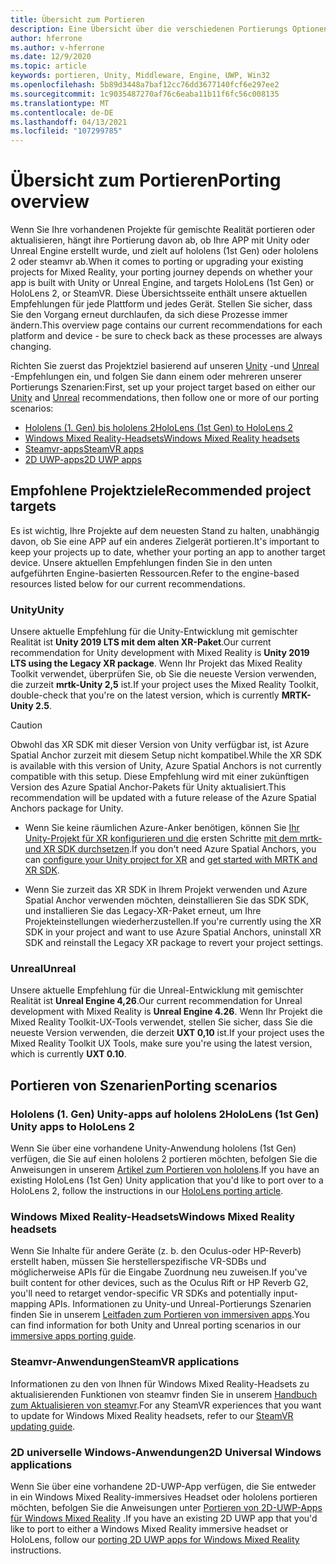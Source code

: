 ```yaml
---
title: Übersicht zum Portieren
description: Eine Übersicht über die verschiedenen Portierungs Optionen, um Ihre vorhandenen Anwendungen in die gemischte Realität für hololens und VR zu bringen.
author: hferrone
ms.author: v-hferrone
ms.date: 12/9/2020
ms.topic: article
keywords: portieren, Unity, Middleware, Engine, UWP, Win32
ms.openlocfilehash: 5b89d3448a7baf12cc76dd3677140fcf6e297ee2
ms.sourcegitcommit: 1c9035487270af76c6eaba11b11f6fc56c008135
ms.translationtype: MT
ms.contentlocale: de-DE
ms.lasthandoff: 04/13/2021
ms.locfileid: "107299785"
---
```

# <a name="porting-overview"></a><span data-ttu-id="bb132-104">Übersicht zum Portieren</span><span class="sxs-lookup"><span data-stu-id="bb132-104">Porting overview</span></span>

<span data-ttu-id="bb132-105">Wenn Sie Ihre vorhandenen Projekte für gemischte Realität portieren oder aktualisieren, hängt ihre Portierung davon ab, ob Ihre APP mit Unity oder Unreal Engine erstellt wurde, und zielt auf hololens (1st Gen) oder hololens 2 oder steamvr ab.</span><span class="sxs-lookup"><span data-stu-id="bb132-105">When it comes to porting or upgrading your existing projects for Mixed Reality, your porting journey depends on whether your app is built with Unity or Unreal Engine, and targets HoloLens (1st Gen) or HoloLens 2, or SteamVR.</span></span> <span data-ttu-id="bb132-106">Diese Übersichtsseite enthält unsere aktuellen Empfehlungen für jede Plattform und jedes Gerät. Stellen Sie sicher, dass Sie den Vorgang erneut durchlaufen, da sich diese Prozesse immer ändern.</span><span class="sxs-lookup"><span data-stu-id="bb132-106">This overview page contains our current recommendations for each platform and device - be sure to check back as these processes are always changing.</span></span>

<span data-ttu-id="bb132-107">Richten Sie zuerst das Projektziel basierend auf unseren [Unity](#unity) -und [Unreal](#unreal) -Empfehlungen ein, und folgen Sie dann einem oder mehreren unserer Portierungs Szenarien:</span><span class="sxs-lookup"><span data-stu-id="bb132-107">First, set up your project target based on either our [Unity](#unity) and [Unreal](#unreal) recommendations, then follow one or more of our porting scenarios:</span></span>

- [<span data-ttu-id="bb132-108">Hololens (1. Gen) bis hololens 2</span><span class="sxs-lookup"><span data-stu-id="bb132-108">HoloLens (1st Gen) to HoloLens 2</span></span>](#hololens-1st-gen-unity-apps-to-hololens-2)
- [<span data-ttu-id="bb132-109">Windows Mixed Reality-Headsets</span><span class="sxs-lookup"><span data-stu-id="bb132-109">Windows Mixed Reality headsets</span></span>](#windows-mixed-reality-headsets)
- [<span data-ttu-id="bb132-110">Steamvr-apps</span><span class="sxs-lookup"><span data-stu-id="bb132-110">SteamVR apps</span></span>](#steamvr-applications)
- [<span data-ttu-id="bb132-111">2D UWP-apps</span><span class="sxs-lookup"><span data-stu-id="bb132-111">2D UWP apps</span></span>](#2d-universal-windows-applications)

## <a name="recommended-project-targets"></a><span data-ttu-id="bb132-112">Empfohlene Projektziele</span><span class="sxs-lookup"><span data-stu-id="bb132-112">Recommended project targets</span></span>

<span data-ttu-id="bb132-113">Es ist wichtig, Ihre Projekte auf dem neuesten Stand zu halten, unabhängig davon, ob Sie eine APP auf ein anderes Zielgerät portieren.</span><span class="sxs-lookup"><span data-stu-id="bb132-113">It's important to keep your projects up to date, whether your porting an app to another target device.</span></span> <span data-ttu-id="bb132-114">Unsere aktuellen Empfehlungen finden Sie in den unten aufgeführten Engine-basierten Ressourcen.</span><span class="sxs-lookup"><span data-stu-id="bb132-114">Refer to the engine-based resources listed below for our current recommendations.</span></span>

### <a name="unity"></a><span data-ttu-id="bb132-115">Unity</span><span class="sxs-lookup"><span data-stu-id="bb132-115">Unity</span></span>

<span data-ttu-id="bb132-116">Unsere aktuelle Empfehlung für die Unity-Entwicklung mit gemischter Realität ist **Unity 2019 LTS mit dem alten XR-Paket**.</span><span class="sxs-lookup"><span data-stu-id="bb132-116">Our current recommendation for Unity development with Mixed Reality is **Unity 2019 LTS using the Legacy XR package**.</span></span> <span data-ttu-id="bb132-117">Wenn Ihr Projekt das Mixed Reality Toolkit verwendet, überprüfen Sie, ob Sie die neueste Version verwenden, die zurzeit **mrtk-Unity 2,5** ist.</span><span class="sxs-lookup"><span data-stu-id="bb132-117">If your project uses the Mixed Reality Toolkit, double-check that you're on the latest version, which is currently **MRTK-Unity 2.5**.</span></span>

> [!CAUTION]
> <span data-ttu-id="bb132-118">Obwohl das XR SDK mit dieser Version von Unity verfügbar ist, ist Azure Spatial Anchor zurzeit mit diesem Setup nicht kompatibel.</span><span class="sxs-lookup"><span data-stu-id="bb132-118">While the XR SDK is available with this version of Unity, Azure Spatial Anchors is not currently compatible with this setup.</span></span> <span data-ttu-id="bb132-119">Diese Empfehlung wird mit einer zukünftigen Version des Azure Spatial Anchor-Pakets für Unity aktualisiert.</span><span class="sxs-lookup"><span data-stu-id="bb132-119">This recommendation will be updated with a future release of the Azure Spatial Anchors package for Unity.</span></span>
> 
> * <span data-ttu-id="bb132-120">Wenn Sie keine räumlichen Azure-Anker benötigen, können Sie [Ihr Unity-Projekt für XR konfigurieren und die](https://docs.unity3d.com/Manual/configuring-project-for-xr.html) ersten Schritte [mit dem mrtk-und XR SDK durchsetzen](https://docs.microsoft.com/windows/mixed-reality/mrtk-unity/configuration/getting-started-with-mrtk-and-xrsdk).</span><span class="sxs-lookup"><span data-stu-id="bb132-120">If you don't need Azure Spatial Anchors, you can [configure your Unity project for XR](https://docs.unity3d.com/Manual/configuring-project-for-xr.html) and [get started with MRTK and XR SDK](https://docs.microsoft.com/windows/mixed-reality/mrtk-unity/configuration/getting-started-with-mrtk-and-xrsdk).</span></span>
> 
> * <span data-ttu-id="bb132-121">Wenn Sie zurzeit das XR SDK in Ihrem Projekt verwenden und Azure Spatial Anchor verwenden möchten, deinstallieren Sie das SDK SDK, und installieren Sie das Legacy-XR-Paket erneut, um Ihre Projekteinstellungen wiederherzustellen.</span><span class="sxs-lookup"><span data-stu-id="bb132-121">If you're currently using the XR SDK in your project and want to use Azure Spatial Anchors, uninstall XR SDK and reinstall the Legacy XR package to revert your project settings.</span></span>

### <a name="unreal"></a><span data-ttu-id="bb132-122">Unreal</span><span class="sxs-lookup"><span data-stu-id="bb132-122">Unreal</span></span>

<span data-ttu-id="bb132-123">Unsere aktuelle Empfehlung für die Unreal-Entwicklung mit gemischter Realität ist **Unreal Engine 4,26**.</span><span class="sxs-lookup"><span data-stu-id="bb132-123">Our current recommendation for Unreal development with Mixed Reality is **Unreal Engine 4.26**.</span></span> <span data-ttu-id="bb132-124">Wenn Ihr Projekt die Mixed Reality Toolkit-UX-Tools verwendet, stellen Sie sicher, dass Sie die neueste Version verwenden, die derzeit **UXT 0,10** ist.</span><span class="sxs-lookup"><span data-stu-id="bb132-124">If your project uses the Mixed Reality Toolkit UX Tools, make sure you're using the latest version, which is currently **UXT 0.10**.</span></span>

## <a name="porting-scenarios"></a><span data-ttu-id="bb132-125">Portieren von Szenarien</span><span class="sxs-lookup"><span data-stu-id="bb132-125">Porting scenarios</span></span>

### <a name="hololens-1st-gen-unity-apps-to-hololens-2"></a><span data-ttu-id="bb132-126">Hololens (1. Gen) Unity-apps auf hololens 2</span><span class="sxs-lookup"><span data-stu-id="bb132-126">HoloLens (1st Gen) Unity apps to HoloLens 2</span></span>

<span data-ttu-id="bb132-127">Wenn Sie über eine vorhandene Unity-Anwendung hololens (1st Gen) verfügen, die Sie auf einen hololens 2 portieren möchten, befolgen Sie die Anweisungen in unserem [Artikel zum Portieren von hololens](./porting-hl1-hl2.md).</span><span class="sxs-lookup"><span data-stu-id="bb132-127">If you have an existing HoloLens (1st Gen) Unity application that you'd like to port over to a HoloLens 2, follow the instructions in our [HoloLens porting article](./porting-hl1-hl2.md).</span></span>

### <a name="windows-mixed-reality-headsets"></a><span data-ttu-id="bb132-128">Windows Mixed Reality-Headsets</span><span class="sxs-lookup"><span data-stu-id="bb132-128">Windows Mixed Reality headsets</span></span>

<span data-ttu-id="bb132-129">Wenn Sie Inhalte für andere Geräte (z. b. den Oculus-oder HP-Reverb) erstellt haben, müssen Sie herstellerspezifische VR-SDBs und möglicherweise APIs für die Eingabe Zuordnung neu zuweisen.</span><span class="sxs-lookup"><span data-stu-id="bb132-129">If you've built content for other devices, such as the Oculus Rift or HP Reverb G2, you'll need to retarget vendor-specific VR SDKs and potentially input-mapping APIs.</span></span> <span data-ttu-id="bb132-130">Informationen zu Unity-und Unreal-Portierungs Szenarien finden Sie in unserem [Leitfaden zum Portieren von immersiven apps](porting-guides.md).</span><span class="sxs-lookup"><span data-stu-id="bb132-130">You can find information for both Unity and Unreal porting scenarios in our [immersive apps porting guide](porting-guides.md).</span></span>

### <a name="steamvr-applications"></a><span data-ttu-id="bb132-131">Steamvr-Anwendungen</span><span class="sxs-lookup"><span data-stu-id="bb132-131">SteamVR applications</span></span>

<span data-ttu-id="bb132-132">Informationen zu den von Ihnen für Windows Mixed Reality-Headsets zu aktualisierenden Funktionen von steamvr finden Sie in unserem [Handbuch zum Aktualisieren von steamvr](updating-your-steamvr-application-for-windows-mixed-reality.md).</span><span class="sxs-lookup"><span data-stu-id="bb132-132">For any SteamVR experiences that you want to update for Windows Mixed Reality headsets, refer to our [SteamVR updating guide](updating-your-steamvr-application-for-windows-mixed-reality.md).</span></span>

### <a name="2d-universal-windows-applications"></a><span data-ttu-id="bb132-133">2D universelle Windows-Anwendungen</span><span class="sxs-lookup"><span data-stu-id="bb132-133">2D Universal Windows applications</span></span>

<span data-ttu-id="bb132-134">Wenn Sie über eine vorhandene 2D-UWP-App verfügen, die Sie entweder in ein Windows Mixed Reality-immersives Headset oder hololens portieren möchten, befolgen Sie die Anweisungen unter [Portieren von 2D-UWP-Apps für Windows Mixed Reality](building-2d-apps.md) .</span><span class="sxs-lookup"><span data-stu-id="bb132-134">If you have an existing 2D UWP app that you'd like to port to either a Windows Mixed Reality immersive headset or HoloLens, follow our [porting 2D UWP apps for Windows Mixed Reality](building-2d-apps.md) instructions.</span></span>